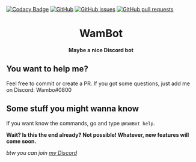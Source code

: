 [![Codacy Badge](https://api.codacy.com/project/badge/Grade/c2d34361f9e0418ea09449026dc47cbb)](https://app.codacy.com/app/byWambo/WamBot?utm_source=github.com&utm_medium=referral&utm_content=byWambo/WamBot&utm_campaign=Badge_Grade_Dashboard)
[![GitHub](https://img.shields.io/github/license/byWambo/WamBot.svg?style-flat-green.svg?logo=appveyor&longCache=true&style=flat)](https://github.com/byWambo/WamBot/blob/master/LICENSE)
[![GitHub issues](https://img.shields.io/github/issues/byWambo/WamBot.svg?style-flat-green.svg?logo=appveyor&longCache=true&style=flat)](https://github.com/byWambo/WamBot/issues)
[![GitHub pull requests](https://img.shields.io/github/issues-pr/byWambo/WamBot.svg?style-flat-green.svg?logo=appveyor&longCache=true&style=flat)](https://github.com/byWambo/WamBot/pulls)

<div align=center>
    <h1>WamBot</h1>
    <strong>Maybe a nice Discord bot</strong>
</div>


## You want to help me?
Feel free to commit or create a PR. If you got some questions, just add me on Discord: Wambo#0800

## Some stuff you might wanna know
If you want know the commands, go and type `@WamBot help`.



**Wait? Is this the end already? Not possible! Whatever, new features will come soon.**

_btw you can join [my Discord](https://discord.gg/sj5fnY9)_
